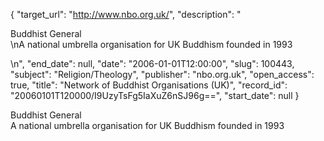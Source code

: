 {
  "target_url": "http://www.nbo.org.uk/", 
  "description": "<p>Buddhist General<br />\nA national umbrella organisation for UK Buddhism founded in 1993</p>\n", 
  "end_date": null, 
  "date": "2006-01-01T12:00:00", 
  "slug": 100443, 
  "subject": "Religion/Theology", 
  "publisher": "nbo.org.uk", 
  "open_access": true, 
  "title": "Network of Buddhist Organisations (UK)", 
  "record_id": "20060101T120000/I9UzyTsFg5IaXuZ6nSJ96g==", 
  "start_date": null
}

<p>Buddhist General<br />
A national umbrella organisation for UK Buddhism founded in 1993</p>
